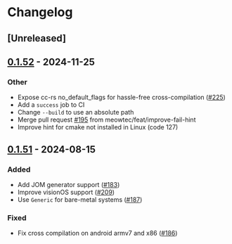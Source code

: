 # Changelog

## [Unreleased]

## [0.1.52](https://github.com/rust-lang/cmake-rs/compare/v0.1.51...v0.1.52) - 2024-11-25

### Other

- Expose cc-rs no_default_flags for hassle-free cross-compilation ([#225](https://github.com/rust-lang/cmake-rs/pull/225))
- Add a `success` job to CI
- Change `--build` to use an absolute path
- Merge pull request [#195](https://github.com/rust-lang/cmake-rs/pull/195) from meowtec/feat/improve-fail-hint
- Improve hint for cmake not installed in Linux (code 127)

## [0.1.51](https://github.com/rust-lang/cmake-rs/compare/v0.1.50...v0.1.51) - 2024-08-15

### Added

- Add JOM generator support ([#183](https://github.com/rust-lang/cmake-rs/pull/183))
- Improve visionOS support ([#209](https://github.com/rust-lang/cmake-rs/pull/209))
- Use `Generic` for bare-metal systems ([#187](https://github.com/rust-lang/cmake-rs/pull/187))

### Fixed

- Fix cross compilation on android armv7 and x86 ([#186](https://github.com/rust-lang/cmake-rs/pull/186))

